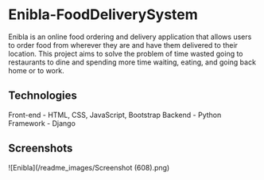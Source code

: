 # Enibla-FoodDeliverySystem

Enibla is an online food ordering and delivery application that allows users to order food from wherever they are and have them delivered to their location. This project aims to solve the problem of time wasted going to restaurants to dine and spending more time waiting, eating, and going back home or to work.

## Technologies

Front-end   - HTML, CSS, JavaScript, Bootstrap
Backend     - Python
Framework   - Django

## Screenshots
![Enibla](/readme_images/Screenshot (608).png)



